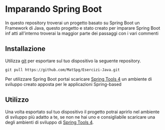 # Imparando Spring Boot

In questo repository troverai un progetto basato su Spring Boot un Framework di Java, questo progetto e stato creato per imparare Spring Boot inf atti all'interno troverai la maggior parte dei passaggi con i vari commenti

## Installazione

Utilizza [git](https://git-scm.com/) per esportare sul tuo dispositivo la seguente repository.

```git
git pull https://github.com/MatSpg/Esercizi-Java.git
```

Per utilizzare Spring Boot portai scaricare [Spring Tools 4](https://spring.io/tools/) un ambiente di sviluppo creato apposta per le applicazioni Spring-based

## Utilizzo

Una volta esportato sul tuo dispositivo il progetto potrai aprirlo nel ambiente di sviluppo più adatto a te, se non ne hai uno e consigliabile scaricare una degli ambienti di sviluppo di [Spring Tools 4](https://spring.io/tools/).
